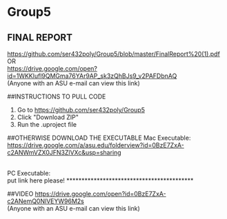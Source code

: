 # Group5

## FINAL REPORT
https://github.com/ser432poly/Group5/blob/master/FinalReport%20(1).pdf   <br/>
OR    <br/>
https://drive.google.com/open?id=1WKKlufl9QMGma76YAr9AP_sk3zQhBJs9_v2PAFDbnAQ <br/>
(Anyone with an ASU e-mail can view this link)<br/>

##INSTRUCTIONS TO PULL CODE
1. Go to https://github.com/ser432poly/Group5
2. Click "Download ZIP"
3. Run the .uproject file

##OTHERWISE DOWNLOAD THE EXECUTABLE
Mac Executable: 
<br/>https://drive.google.com/a/asu.edu/folderview?id=0BzE7ZxA-c2ANWmVZX0JFN3ZlVXc&usp=sharing

<br/>PC Executable: 
<br/>put link here please! ******************************************

##VIDEO
https://drive.google.com/open?id=0BzE7ZxA-c2ANemQ0NlVEYW96M2s
<br/>(Anyone with an ASU e-mail can view this link)
